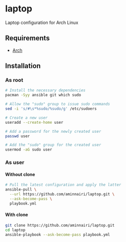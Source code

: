 # laptop

Laptop configuration for Arch Linux

## Requirements

- [Arch](https://archlinux.org/)

## Installation

### As root

```bash
# Install the necessary dependencies
pacman -Syy ansible git which sudo

# Allow the "sudo" group to issue sudo commands
sed -i 's/#\s*%sudo/%sudo/g' /etc/sudoers

# Create a new user
useradd --create-home user

# Add a password for the newly created user
passwd user

# Add the "sudo" group for the created user
usermod -aG sudo user
```

### As user

#### Without clone

```bash
# Pull the latest configuration and apply the latter
ansible-pull \
  --url https://github.com/aminnairi/laptop.git \
  --ask-become-pass \
  playbook.yml
```

#### With clone

```bash
git clone https://github.com/aminnairi/laptop.git
cd laptop
ansible-playbook --ask-become-pass playbook.yml
```

